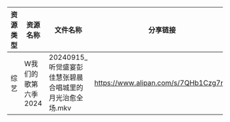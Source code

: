 | 资源类型 | 资源名称         | 文件名称                               | 分享链接                                 | 更新时间                |
| ---- | ------------ | ---------------------------------- | ------------------------------------ | ------------------- |
| 综艺   | W我们的歌第六季2024 | 20240915_听觉盛宴彭佳慧张碧晨合唱城里的月光治愈全场.mkv | https://www.alipan.com/s/7QHb1Czg7nU | 2024-09-16 08:09:36 |
